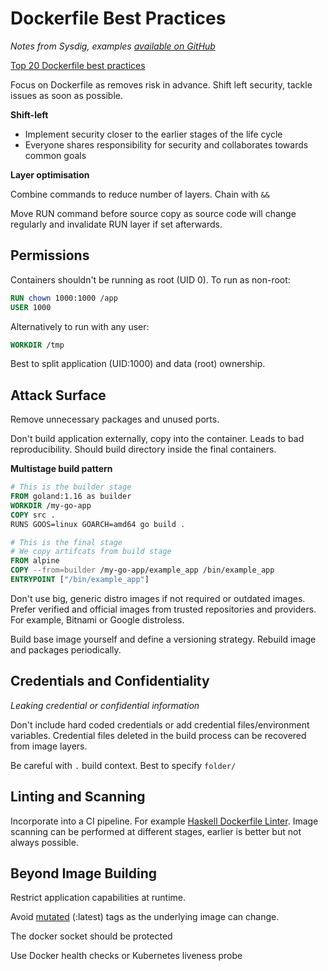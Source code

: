 # Dockerfile Best Practices

*Notes from Sysdig, examples [available on GitHub](https://github.com/airadier/webinar-dockerfile-best-practices)*

[Top 20 Dockerfile best practices](https://sysdig.com/blog/dockerfile-best-practices/) 

Focus on Dockerfile as removes risk in advance.  Shift left security, tackle issues as soon as possible.

**Shift-left**

- Implement security closer to the earlier stages of the life cycle
- Everyone shares responsibility for security and collaborates towards common goals

**Layer optimisation**

Combine commands to reduce number of layers.  Chain with `&&`

Move RUN command before source copy as source code will change regularly and invalidate RUN layer if set afterwards.

## Permissions

Containers shouldn't be running as root (UID 0).   To run as non-root:

```dockerfile
RUN chown 1000:1000 /app
USER 1000
```

Alternatively to run with any user:

```dockerfile
WORKDIR /tmp
```

Best to split application (UID:1000) and data (root) ownership.  

## Attack Surface

Remove unnecessary packages and unused ports.

Don't build application externally, copy into the container.  Leads to bad reproducibility.  Should build directory inside the final containers.

**Multistage build pattern**

```dockerfile
# This is the builder stage
FROM goland:1.16 as builder
WORKDIR /my-go-app
COPY src .
RUNS GOOS=linux GOARCH=amd64 go build .

# This is the final stage
# We copy artifcats from build stage
FROM alpine
COPY --from=builder /my-go-app/example_app /bin/example_app
ENTRYPOINT ["/bin/example_app"]
```

Don't use big, generic distro images if not required or outdated images.  Prefer verified and official images from trusted repositories and providers.  For example, Bitnami or Google distroless.

Build base image yourself and define a versioning strategy.  Rebuild image and packages periodically.

## Credentials and Confidentiality

*Leaking credential or confidential information*

Don't include hard coded credentials or add credential files/environment variables.  Credential files deleted in the build process can be recovered from image layers.

Be careful with `.` build context.  Best to specify `folder/`

## Linting and Scanning

Incorporate into a CI pipeline.  For example [Haskell Dockerfile Linter](https://github.com/hadolint/hadolint).  Image scanning can be performed at different stages, earlier is better but not always possible.

## Beyond Image Building

Restrict application capabilities at runtime.

Avoid [mutated](https://sysdig.com/blog/toctou-tag-mutability/) (:latest) tags as the underlying image can change.

The docker socket should be protected

Use Docker health checks or Kubernetes liveness probe